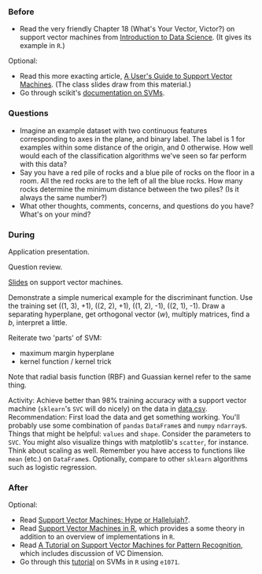 ### Before

 * Read the very friendly Chapter 18 (What's Your Vector, Victor?) on support vector machines from [Introduction to Data Science](http://jsresearch.net/). (It gives its example in `R`.)

Optional:

* Read this more exacting article, [A User's Guide to Support Vector Machines](http://pyml.sourceforge.net/doc/howto.pdf). (The class slides draw from this material.)
* Go through scikit's [documentation on SVMs](http://scikit-learn.org/dev/modules/svm.html).


### Questions

 * Imagine an example dataset with two continuous features corresponding to axes in the plane, and binary label. The label is 1 for examples within some distance of the origin, and 0 otherwise. How well would each of the classification algorithms we've seen so far perform with this data?
 * Say you have a red pile of rocks and a blue pile of rocks on the floor in a room. All the red rocks are to the left of all the blue rocks. How many rocks determine the minimum distance between the two piles? (Is it always the same number?)
 * What other thoughts, comments, concerns, and questions do you have? What's on your mind?


### During

Application presentation.

Question review.

[Slides](slides.pdf) on support vector machines.

Demonstrate a simple numerical example for the discriminant function. Use the training set ((1, 3), +1), ((2, 2), +1), ((1, 2), -1), ((2, 1), -1). Draw a separating hyperplane, get orthogonal vector (_w_), multiply matrices, find a _b_, interpret a little.

Reiterate two 'parts' of SVM:
 * maximum margin hyperplane
 * kernel function / kernel trick

Note that radial basis function (RBF) and Guassian kernel refer to the same thing.

Activity: Achieve better than 98% training accuracy with a support vector machine (`sklearn`'s `SVC` will do nicely) on the data in [data.csv](data.csv). Recommendation: First load the data and get something working. You'll probably use some combination of `pandas` `DataFrame`s and `numpy` `ndarray`s. Things that might be helpful: `values` and `shape`. Consider the parameters to `SVC`. You might also visualize things with matplotlib's `scatter`, for instance. Think about scaling as well. Remember you have access to functions like `mean` (etc.) on `DataFrame`s. Optionally, compare to other `sklearn` algorithms such as logistic regression.


### After

Optional:

 * Read [Support Vector Machines: Hype or Hallelujah?](http://www.bioconductor.org/help/course-materials/2008/BioC2008/labs/ml/ML1.pdf).
 * Read [Support Vector Machines in R](http://www.jstatsoft.org/v15/i09/paper), which provides a some theory in addition to an overview of implementations in `R`.
 * Read [A Tutorial on Support Vector Machines for Pattern
Recognition](https://web.archive.org/web/20120105072605/http://www.umiacs.umd.edu/~joseph/support-vector-machines4.pdf), which includes discussion of VC Dimension.
 * Go through this [tutorial](http://www.louisaslett.com/Courses/Data_Mining/ST4003-Lab7-Introduction_to_Support_Vector_Machines.pdf) on SVMs in `R` using `e1071`.
